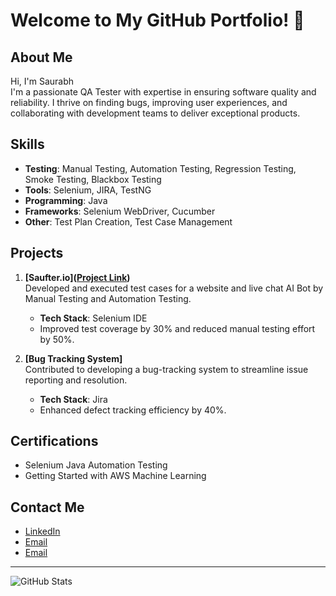 # Welcome to My GitHub Portfolio! 👋

## About Me
Hi, I'm Saurabh  
I'm a passionate QA Tester with expertise in ensuring software quality and reliability. I thrive on finding bugs, improving user experiences, and collaborating with development teams to deliver exceptional products.  

## Skills
- **Testing**: Manual Testing, Automation Testing, Regression Testing, Smoke Testing, Blackbox Testing  
- **Tools**: Selenium, JIRA, TestNG  
- **Programming**: Java 
- **Frameworks**: Selenium WebDriver, Cucumber  
- **Other**: Test Plan Creation, Test Case Management
  
## Projects
1. **[Saufter.io]([Project Link](https://saufter.io/))**  
   Developed and executed test cases for a website and live chat AI Bot by Manual Testing and Automation Testing.  
   - **Tech Stack**: Selenium IDE 
   - Improved test coverage by 30% and reduced manual testing effort by 50%.  

2. **[Bug Tracking System]**  
   Contributed to developing a bug-tracking system to streamline issue reporting and resolution.  
   - **Tech Stack**: Jira  
   - Enhanced defect tracking efficiency by 40%.  

## Certifications
- Selenium Java Automation Testing  
- Getting Started with AWS Machine Learning  

## Contact Me
- [LinkedIn]([https://www.linkedin.com/in/saurabh-patil-841326117/])  
- [Email](saurabhpatil9669@gmail.com)
- [Email](mailto:saurabhpatil9669@gmail.com) 

---

![GitHub Stats](https://github-readme-stats.vercel.app/api?username=YourUsername&show_icons=true&theme=radical)
